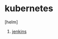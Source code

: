 # kubernetes
[helm] 
1. [ jenkins ](https://github.com/tangmopanko/kubernetes/tree/main/helm/jenkins)
